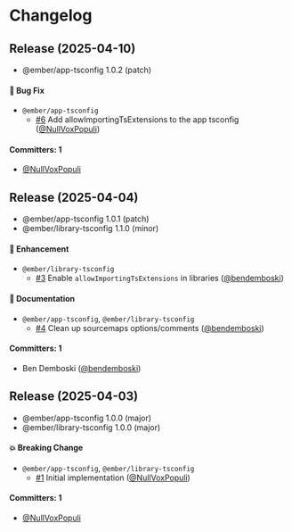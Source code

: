 # Changelog

## Release (2025-04-10)

* @ember/app-tsconfig 1.0.2 (patch)

#### :bug: Bug Fix
* `@ember/app-tsconfig`
  * [#6](https://github.com/ember-cli/tsconfigs/pull/6) Add allowImportingTsExtensions to the app tsconfig ([@NullVoxPopuli](https://github.com/NullVoxPopuli))

#### Committers: 1
- [@NullVoxPopuli](https://github.com/NullVoxPopuli)

## Release (2025-04-04)

* @ember/app-tsconfig 1.0.1 (patch)
* @ember/library-tsconfig 1.1.0 (minor)

#### :rocket: Enhancement
* `@ember/library-tsconfig`
  * [#3](https://github.com/ember-cli/tsconfigs/pull/3) Enable `allowImportingTsExtensions` in libraries ([@bendemboski](https://github.com/bendemboski))

#### :memo: Documentation
* `@ember/app-tsconfig`, `@ember/library-tsconfig`
  * [#4](https://github.com/ember-cli/tsconfigs/pull/4) Clean up sourcemaps options/comments ([@bendemboski](https://github.com/bendemboski))

#### Committers: 1
- Ben Demboski ([@bendemboski](https://github.com/bendemboski))

## Release (2025-04-03)

* @ember/app-tsconfig 1.0.0 (major)
* @ember/library-tsconfig 1.0.0 (major)

#### :boom: Breaking Change
* `@ember/app-tsconfig`, `@ember/library-tsconfig`
  * [#1](https://github.com/ember-cli/tsconfigs/pull/1) Initial implementation ([@NullVoxPopuli](https://github.com/NullVoxPopuli))

#### Committers: 1
- [@NullVoxPopuli](https://github.com/NullVoxPopuli)
